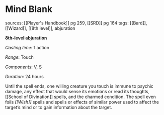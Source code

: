 # Mind Blank
sources: [[Player's Handbook]] pg 259, [[SRD]] pg 164
tags: [[Bard]], [[Wizard]], [[8th level]], abjuration

**8th-level abjuration**

*Casting time*: 1 action

*Range*: Touch

*Components*: V, S

*Duration*: 24 hours

Until the spell ends, one willing creature you touch is immune to psychic damage, any effect that would sense its emotions or read its thoughts, [[School of Divination]] spells, and the charmed condition. The spell even foils *[[Wish]]* spells and spells or effects of similar power used to affect the target’s mind or to gain information about the target.
